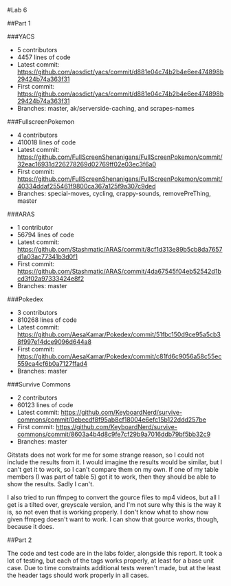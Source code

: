 #Lab 6

##Part 1

###YACS

* 5 contributors
* 4457 lines of code
* Latest commit: https://github.com/aosdict/yacs/commit/d881e04c74b2b4e6ee474898b29424b74a363f31
* First commit: https://github.com/aosdict/yacs/commit/d881e04c74b2b4e6ee474898b29424b74a363f31
* Branches: master, ak/serverside-caching, and scrapes-names

###FullscreenPokemon

* 4 contributors
* 410018 lines of code
* Latest commit: https://github.com/FullScreenShenanigans/FullScreenPokemon/commit/32eac16931d226278269d02769ff02e03ec3f6a0
* First commit: https://github.com/FullScreenShenanigans/FullScreenPokemon/commit/40334ddaf255461f9800ca367a125f9a307c9ded
* Branches: special-moves, cycling, crappy-sounds, removePreThing, master

###ARAS

* 1 contributor
* 56794 lines of code
* Latest commit: https://github.com/Stashmatic/ARAS/commit/8cf1d313e89b5cb8da7657d1a03ac77341b3d0f1
* First commit: https://github.com/Stashmatic/ARAS/commit/4da67545f04eb52542d1bcd3f02a97333424e8f2
* Branches: master

###Pokedex

* 3 contributors
* 810268 lines of code
* Latest commit: https://github.com/AesaKamar/Pokedex/commit/51fbc150d9ce95a5cb38f997e14dce9096d644a8
* First commit: https://github.com/AesaKamar/Pokedex/commit/c81fd6c9056a58c55ec559ca4cf6b0a7127ffad4
* Branches: master

###Survive Commons

* 2 contributors
* 60123 lines of code
* Latest commit: https://github.com/KeyboardNerd/survive-commons/commit/0ebecdf8f95ab8cf18004e6efc15b122ddd257be
* First commit: https://github.com/KeyboardNerd/survive-commons/commit/8603a4b4d8c9fe7cf29b9a7016ddb79bf5bb32c9
* Branches: master

Gitstats does not work for me for some strange reason, so I could not include the results from it. I would imagine the results would be similar, but I can't get it to work, so I can't compare them on my own. If one of my table members (I was part of table 5) got it to work, then they should be able to show the results. Sadly I can't.

I also tried to run ffmpeg to convert the gource files to mp4 videos, but all I get is a tilted over, greyscale version, and I'm not sure why this is the way it is, so not even that is working properly. I don't know what to show now given ffmpeg doesn't want to work. I can show that gource works, though, because it does.

##Part 2

The code and test code are in the labs folder, alongside this report. It took a lot of testing, but each of the tags works properly, at least for a base unit case. Due to time constraints additional tests weren't made, but at the least the header tags should work properly in all cases.
